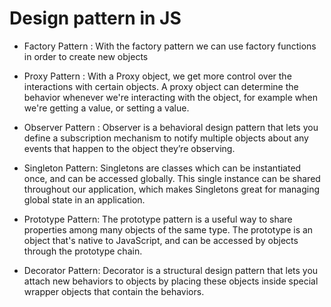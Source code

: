 # Design pattern in JS

- Factory Pattern : With the factory pattern we can use factory functions in order to create new objects

- Proxy Pattern : With a Proxy object, we get more control over the interactions with certain objects. A proxy object can determine the behavior whenever we're interacting with the object, for example when we're getting a value, or setting a value.

- Observer Pattern : Observer is a behavioral design pattern that lets you define a subscription mechanism to notify multiple objects about any events that happen to the object they’re observing.

- Singleton Pattern: Singletons are classes which can be instantiated once, and can be accessed globally. This single instance can be shared throughout our application, which makes Singletons great for managing global state in an application.

- Prototype Pattern: The prototype pattern is a useful way to share properties among many objects of the same type. The prototype is an object that's native to JavaScript, and can be accessed by objects through the prototype chain.

- Decorator Pattern: Decorator is a structural design pattern that lets you attach new behaviors to objects by placing these objects inside special wrapper objects that contain the behaviors.
